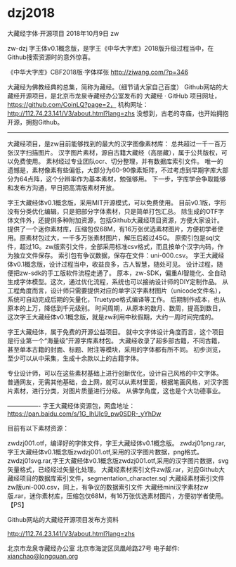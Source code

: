 # dzj2018
大藏经字体·开源项目
 2018年10月9日  zw


zw-dzj 字王体v0.1概念版，是字王《中华大字库》2018版升级过程当中，在Github搜索资源时的意外惊喜。

《中华大字库》CBF2018版·字体样张 http://ziwang.com/?p=346

大藏经为佛教经典的总集，简称为藏经。（细节请大家自己百度）
Github网站的大藏经开源项目，是北京市龙泉寺藏经办公室发布的
大藏经 · GitHub 项目网址，https://github.com/CoinLQ?page=2，
机构网址：http://112.74.23.141/V3/about.html?lang=zhs
没想到，古老的寺庙，也开始拥抱开源，拥抱Github。

---------------------------------------------------------------------

大藏经项目，是zw目前能够找到的最大的汉字图像素材库：
总共超过一千一百万张汉字扫描图片。
汉字图片素材，源自古籍大藏经（高丽藏），属于公共版权，可以免费使用。
素材经过专业团队ocr、切分整理，并有数据库索引文件。
唯一的遗憾是，素材像素有些偏低，大部分为60-90像素矩阵，不过考虑到早期字库大部分为64点阵，这个分辨率作为基本素材，勉强够用。
下一步，字库学会争取能够和发布方沟通，早日把高清版素材开放。

 字王大藏经体v0.1概念版，采用MIT开源模式，可以免费使用。
 目前v0.1版，字形没有分类优化编辑，只是把部分字体素材，只是简单打包汇总。
除生成的OTF字体文件外，还提供多种附加资源，包括Github大藏经项目资源，方便大家设计。
 提供了一个迷你素材库，压缩包仅68M，有16万张优选素材图片，方便初学者使用。原素材包过大，一千多万张素材图片，解压后超过45G。
 原索引包是sql文件，超过1G。zw版索引文件，全部采用标准csv格式，而且按单个汉字内码，作为独立文件保存。
 索引包有争议数据，保存在文件：uni-000.csv。
字王大藏经体v0.1概念版，设计过程当中，收益良多，古人智慧，随处可见。
设计过程，随便把zw-sdk的手工版软件流程走通了。
原本，zw-SDK，偏重AI智能化、全自动生成字体模型。这次，通过优化流程，系统也可以接纳设计师的DIY定制作品。
从工程角度而言，设计师只需要提供对应的单字汉字素材图片（unicode文件名），系统可自动完成后期的矢量化，Truetype格式编译等工作。
后期制作成本，也从原本的上万，降低到千元级别。
时间周期，从原本的数月、数周，提高到数日，这次字王大藏经体v0.1概念版，就是zw利用中秋假期，大约一周时间完成的。

字王大藏经体，属于免费的开源公益项目。
就中文字体设计角度而言，这个项目是行业第一个“海量级”开源字库素材包。
大藏经收录了超多部古籍，不同古籍，甚至单本古籍的封面、标题、附注等模块，采用的字体都有所不同。
初步浏览，至少可以从中采集，生成十余款以上的古籍字体。

专业设计师，可以在这些素材基础上进行创新优化，设计自己风格的中文字体。
普通网友，无需其他基础，会上网，就可以从素材里面，根据笔画风格，对汉字图片素材，进行分类，对图片质量进行分级。
从佛学角度，这也是个大功德事业。

—————-
字王大藏经体资源包，网盘地址：https://pan.baidu.com/s/1G_lhUIc9_pw0SDR-_yYhDw

目前有以下素材资源：

zwdzj001.otf，编译好的字体文件，字王大藏经体v0.1概念版。
zwdzj01png.rar,字王大藏经体v0.1概念版zwdzj001.otf,采用的汉字图片数据，png格式。
zwdzj01svg.rar,字王大藏经体v0.1概念版zwdzj001.otf,采用的汉字图片数据，svg矢量格式，已经经过矢量化处理。
大藏经素材索引文件zw版.rar，对应Github大藏经项目的数据库索引文件，segmentation_character.sql
大藏经素材索引文件zw版uni-000.csv，同上，有争议的数据索引文件
大藏经mini汉字素材zw版.rar，迷你素材库，压缩包仅68M，有16万张优选素材图片，方便初学者使用。
【PS】

Github网站的大藏经开源项目发布方资料

http://112.74.23.141/V3/about.html?lang=zhs

北京市龙泉寺藏经办公室
北京市海淀区凤凰岭路27号
电子邮件: xianchao@longquan.org
